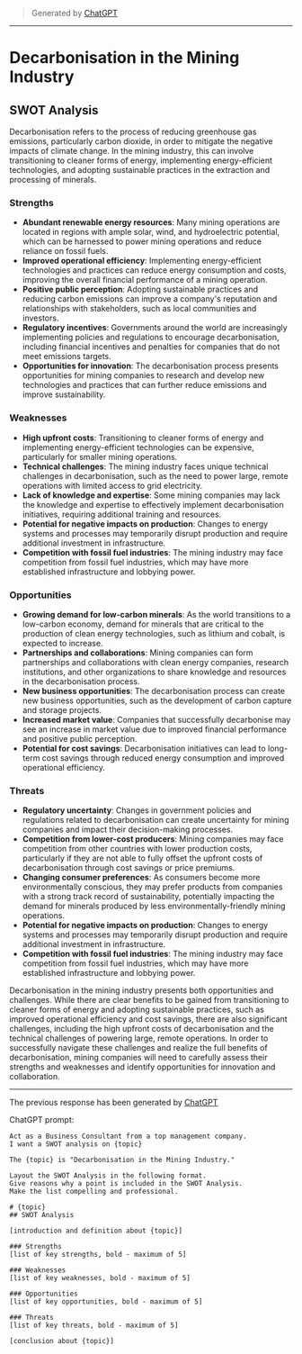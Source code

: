 
> Generated by [ChatGPT](https://chat.openai.com/chat)

-----

# Decarbonisation in the Mining Industry
## SWOT Analysis

Decarbonisation refers to the process of reducing greenhouse gas emissions, particularly carbon dioxide, in order to mitigate the negative impacts of climate change. In the mining industry, this can involve transitioning to cleaner forms of energy, implementing energy-efficient technologies, and adopting sustainable practices in the extraction and processing of minerals.

### Strengths

* **Abundant renewable energy resources**: Many mining operations are located in regions with ample solar, wind, and hydroelectric potential, which can be harnessed to power mining operations and reduce reliance on fossil fuels.
* **Improved operational efficiency**: Implementing energy-efficient technologies and practices can reduce energy consumption and costs, improving the overall financial performance of a mining operation.
* **Positive public perception**: Adopting sustainable practices and reducing carbon emissions can improve a company's reputation and relationships with stakeholders, such as local communities and investors.
* **Regulatory incentives**: Governments around the world are increasingly implementing policies and regulations to encourage decarbonisation, including financial incentives and penalties for companies that do not meet emissions targets.
* **Opportunities for innovation**: The decarbonisation process presents opportunities for mining companies to research and develop new technologies and practices that can further reduce emissions and improve sustainability.

### Weaknesses

* **High upfront costs**: Transitioning to cleaner forms of energy and implementing energy-efficient technologies can be expensive, particularly for smaller mining operations.
* **Technical challenges**: The mining industry faces unique technical challenges in decarbonisation, such as the need to power large, remote operations with limited access to grid electricity.
* **Lack of knowledge and expertise**: Some mining companies may lack the knowledge and expertise to effectively implement decarbonisation initiatives, requiring additional training and resources.
* **Potential for negative impacts on production**: Changes to energy systems and processes may temporarily disrupt production and require additional investment in infrastructure.
* **Competition with fossil fuel industries**: The mining industry may face competition from fossil fuel industries, which may have more established infrastructure and lobbying power.

### Opportunities

* **Growing demand for low-carbon minerals**: As the world transitions to a low-carbon economy, demand for minerals that are critical to the production of clean energy technologies, such as lithium and cobalt, is expected to increase.
* **Partnerships and collaborations**: Mining companies can form partnerships and collaborations with clean energy companies, research institutions, and other organizations to share knowledge and resources in the decarbonisation process.
* **New business opportunities**: The decarbonisation process can create new business opportunities, such as the development of carbon capture and storage projects.
* **Increased market value**: Companies that successfully decarbonise may see an increase in market value due to improved financial performance and positive public perception.
* **Potential for cost savings**: Decarbonisation initiatives can lead to long-term cost savings through reduced energy consumption and improved operational efficiency.

### Threats

* **Regulatory uncertainty**: Changes in government policies and regulations related to decarbonisation can create uncertainty for mining companies and impact their decision-making processes.
* **Competition from lower-cost producers**: Mining companies may face competition from other countries with lower production costs, particularly if they are not able to fully offset the upfront costs of decarbonisation through cost savings or price premiums.
* **Changing consumer preferences**: As consumers become more environmentally conscious, they may prefer products from companies with a strong track record of sustainability, potentially impacting the demand for minerals produced by less environmentally-friendly mining operations.
* **Potential for negative impacts on production**: Changes to energy systems and processes may temporarily disrupt production and require additional investment in infrastructure.
* **Competition with fossil fuel industries**: The mining industry may face competition from fossil fuel industries, which may have more established infrastructure and lobbying power.

Decarbonisation in the mining industry presents both opportunities and challenges. While there are clear benefits to be gained from transitioning to cleaner forms of energy and adopting sustainable practices, such as improved operational efficiency and cost savings, there are also significant challenges, including the high upfront costs of decarbonisation and the technical challenges of powering large, remote operations. In order to successfully navigate these challenges and realize the full benefits of decarbonisation, mining companies will need to carefully assess their strengths and weaknesses and identify opportunities for innovation and collaboration.

-----

The previous response has been generated by [ChatGPT](https://chat.openai.com/chat)

ChatGPT prompt: 

```
Act as a Business Consultant from a top management company. 
I want a SWOT analysis on {topic} 

The {topic} is "Decarbonisation in the Mining Industry." 

Layout the SWOT Analysis in the following format. 
Give reasons why a point is included in the SWOT Analysis. 
Make the list compelling and professional.

# {topic}
## SWOT Analysis

[introduction and definition about {topic}]

### Strengths
[list of key strengths, bold - maximum of 5] 

### Weaknesses
[list of key weaknesses, bold - maximum of 5] 

### Opportunities
[list of key opportunities, bold - maximum of 5] 

### Threats
[list of key threats, bold - maximum of 5] 

[conclusion about {topic}]
```

